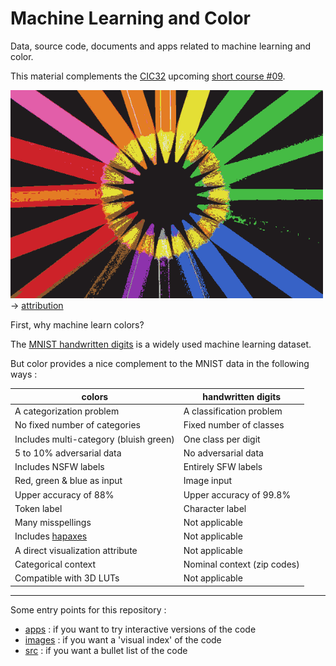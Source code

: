 
# Machine Learning and Color

Data, source code, documents and apps related to machine learning and color.

This material complements the [CIC32](https://www.imaging.org/IST/IST/Conferences/CIC/CIC2024/CIC_Home.aspx) upcoming [short course #09](https://www.imaging.org/IST/Conferences/CIC/CIC2024/CIC_Home.aspx?WebsiteKey=6d978a6f-475d-46cc-bcf2-7a9e3d5f8f82&8a93a38c6b0c=3#8a93a38c6b0c).

<img src="images/mlcolor_pencils_01.png" width=500px> → [attribution](https://commons.wikimedia.org/wiki/File:Colouring_pencils.jpg)

First, why machine learn colors? 

The [MNIST handwritten digits](https://en.wikipedia.org/wiki/MNIST_database) is a widely used machine learning dataset.

But color provides a nice complement to the MNIST data in the following ways :

| colors | handwritten digits |
| --- | --- |
| A categorization problem | A classification problem |
| No fixed number of categories | Fixed number of classes |
| Includes multi-category (bluish green) | One class per digit |
| 5 to 10% adversarial data | No adversarial data |
| Includes NSFW labels | Entirely SFW labels |
| Red, green & blue as input | Image input |
| Upper accuracy of 88% | Upper accuracy of 99.8% |
| Token label | Character label |
| Many misspellings | Not applicable |
| Includes [hapaxes](https://en.wikipedia.org/wiki/Hapax_legomenon) | Not applicable |
| A direct visualization attribute | Not applicable |
| Categorical context | Nominal context (zip codes) |
| Compatible with 3D LUTs | Not applicable |

---

Some entry points for this repository :

* [apps](/apps) : if you want to try interactive versions of the code
* [images](/images) : if you want a 'visual index' of the code
* [src](/src) : if you want a bullet list of the code


